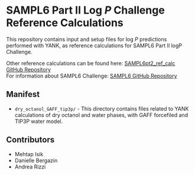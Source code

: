 # SAMPL6 Part II Log *P* Challenge Reference Calculations

This repository contains input and setup files for log *P* predictions performed with YANK, as reference calculations for SAMPL6 Part II logP Challenge.

Other reference calculations can be found here: [SAMPL6pt2_ref_calc GitHub Repository](https://github.com/bergazin/SAMPL6pt2_ref_calc)  
For information about SAMPL6 Challenge: [SAMPL6 GitHub Repository](https://github.com/MobleyLab/SAMPL6)  


## Manifest

- `dry_octanol_GAFF_tip3p/` - This directory contains files related to YANK calculations of dry octanol and water phases, with GAFF forcefiled and TIP3P water model.


## Contributors

- Mehtap Isik  
- Danielle Bergazin  
- Andrea Rizzi  

